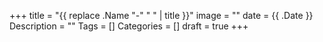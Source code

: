 +++
title = "{{ replace .Name "-" " " | title }}"
image = ""
date = {{ .Date }}
Description = ""
Tags = []
Categories = []
draft = true
+++